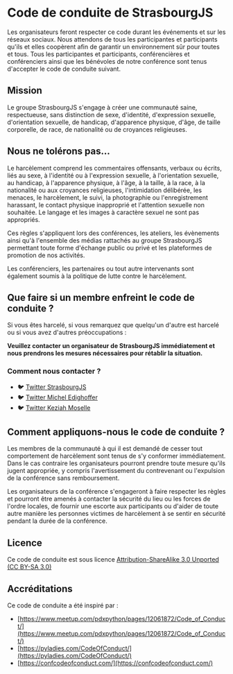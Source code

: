# Code de conduite de StrasbourgJS

Les organisateurs feront respecter ce code durant les événements et sur les réseaux sociaux. Nous attendons de tous les participantes et participants qu'ils et elles coopèrent afin de garantir un environnement sûr pour toutes et tous. Tous les participantes et participants, conférencières et conférenciers ainsi que les bénévoles de notre conférence sont tenus d'accepter le code de conduite suivant. 

## Mission

Le groupe StrasbourgJS s'engage à créer une communauté saine, respectueuse, sans distinction de sexe, d'identité, d'expression sexuelle, d'orientation sexuelle, de handicap, d'apparence physique, d'âge, de taille corporelle, de race, de nationalité ou de croyances religieuses.

## Nous ne tolérons pas...

Le harcèlement comprend les commentaires offensants, verbaux ou écrits, liés au sexe, à l'identité ou à l'expression sexuelle, à l'orientation sexuelle, au handicap, à l'apparence physique, à l'âge, à la taille, à la race, à la nationalité ou aux croyances religieuses, l'intimidation délibérée, les menaces, le harcèlement, le suivi, la photographie ou l'enregistrement harassant, le contact physique inapproprié et l'attention sexuelle non souhaitée. Le langage et les images à caractère sexuel ne sont pas appropriés.

Ces règles s'appliquent lors des conférences, les ateliers, les évènements ainsi qu'à l'ensemble des médias rattachés au groupe StrasbourgJS permettant toute forme d'échange public ou privé et les plateformes de promotion de nos activités.

Les conférenciers, les partenaires ou tout autre intervenants sont également soumis à la politique de lutte contre le harcèlement.


## Que faire si un membre enfreint le code de conduite ?

Si vous êtes harcelé, si vous remarquez que quelqu'un d'autre est harcelé ou si vous avez d'autres préoccupations :

**Veuillez contacter un organisateur de StrasbourgJS immédiatement et nous prendrons les mesures nécessaires pour rétablir la situation.**

### Comment nous contacter ?

- 🐦 [Twitter StrasbourgJS](https://twitter.com/Strasbourg_js)
- 🐦 [Twitter Michel Edighoffer](https://twitter.com/edimitchel)
- 🐦 [Twitter Keziah Moselle](https://twitter.com/KeziahMoselle)

## Comment appliquons-nous le code de conduite ?

Les membres de la communauté à qui il est demandé de cesser tout comportement de harcèlement sont tenus de s'y conformer immédiatement. Dans le cas contraire les organisateurs pourront prendre toute mesure qu'ils jugent appropriée, y compris l'avertissement du contrevenant ou l'expulsion de la conférence sans remboursement.

Les organisateurs de la conférence s'engageront à faire respecter les règles et pourront être amenés à contacter la sécurité du lieu ou les forces de l'ordre locales, de fournir une escorte aux participants ou d'aider de toute autre manière les personnes victimes de harcèlement à se sentir en sécurité pendant la durée de la conférence.

## Licence

Ce code de conduite est sous licence [Attribution-ShareAlike 3.0 Unported (CC BY-SA 3.0)](https://creativecommons.org/licenses/by-sa/3.0/)


## Accréditations

Ce code de conduite a été inspiré par :

- [https://www.meetup.com/pdxpython/pages/12061872/Code_of_Conduct/](https://www.meetup.com/pdxpython/pages/12061872/Code_of_Conduct/)
- [https://pyladies.com/CodeOfConduct/](https://pyladies.com/CodeOfConduct/)
- [https://confcodeofconduct.com/](https://confcodeofconduct.com/)